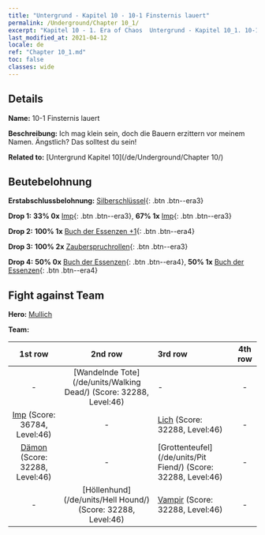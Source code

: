 ```yaml
---
title: "Untergrund - Kapitel 10 - 10-1 Finsternis lauert"
permalink: /Underground/Chapter 10_1/
excerpt: "Kapitel 10 - 1. Era of Chaos  Untergrund - Kapitel 10_1. 10-1 Finsternis lauert"
last_modified_at: 2021-04-12
locale: de
ref: "Chapter 10_1.md"
toc: false
classes: wide
---
```


## Details

 **Name:** 10-1 Finsternis lauert

 **Beschreibung:** Ich mag klein sein, doch die Bauern erzittern vor meinem Namen. Ängstlich? Das solltest du sein!

 **Related to:** [Untergrund Kapitel 10](/de/Underground/Chapter 10/)

## Beutebelohnung

 **Erstabschlussbelohnung:** [Silberschlüssel](/de/Items/con_693/){: .btn .btn--era3}

 **Drop 1:** **33% 0x** [Imp](/de/Items/unt_226/){: .btn .btn--era3}, **67% 1x** [Imp](/de/Items/unt_226/){: .btn .btn--era3}

 **Drop 2:** **100% 1x** [Buch der Essenzen +1](/de/Items/mat_46/){: .btn .btn--era4}

 **Drop 3:** **100% 2x** [Zauberspruchrollen](/de/Items/con_694/){: .btn .btn--era3}

 **Drop 4:** **50% 0x** [Buch der Essenzen](/de/Items/mat_39/){: .btn .btn--era4}, **50% 1x** [Buch der Essenzen](/de/Items/mat_39/){: .btn .btn--era4}


## Fight against Team
 **Hero:** [Mullich](/de/heroes/Mullich/)

 **Team:**


  | 1st row | 2nd row | 3rd row | 4th row |
  |:----:|:----:|:----|:----:|
  | - | [Wandelnde Tote](/de/units/Walking Dead/) (Score: 32288, Level:46)  | - | - |
  | [Imp](/de/units/Imp/) (Score: 36784, Level:46)  | - | [Lich](/de/units/Lich/) (Score: 32288, Level:46)  | - |
  | [Dämon](/de/units/Demon/) (Score: 32288, Level:46)  | - | [Grottenteufel](/de/units/Pit Fiend/) (Score: 32288, Level:46)  | - |
  | - | [Höllenhund](/de/units/Hell Hound/) (Score: 32288, Level:46)  | [Vampir](/de/units/Vampire/) (Score: 32288, Level:46)  | - |


